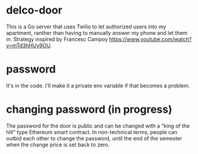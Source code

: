 # delco-door
This is a Go server that uses Twilio to let authorized users into my apartment, ranther than having to manually answer my phone and let them in. Strategy inspired by Francesc Campoy https://www.youtube.com/watch?v=mTd3hHUy9OU.

# password
It's in the code. I'll make it a private env variable if that becomes a problem.

# changing password (in progress)
The password for the door is public and can be changed with a "king of the hill" type Ethereum smart contract. In non-technical terms, people can outbid each other to change the password, until the end of the semester when the change price is set back to zero.
